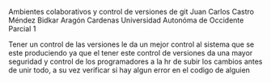Ambientes colaborativos y control de versiones de git
Juan Carlos Castro Méndez 
Bidkar Aragón Cardenas
Universidad Autonóma de Occidente
Parcial 1

Tener un control de las versiones le da un mejor control al sistema que se este produciendo ya que el tener este control de versiones da una mayor seguridad y control de los programadores a la hr de subir los cambios antes de unir todo, a su vez verificar si hay algun error en el codigo de alguien